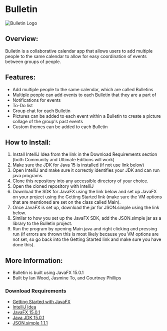 
# Bulletin

![Bulletin Logo](https://github.com/ianwood103/Bulletin/images/image.jpg?raw=true)

## Overview:
Bulletin is a collaborative calendar app that allows users to add multiple people to the same calendar to allow for easy coordination of events between groups of people.

## Features:
- Add multiple people to the same calendar, which are called Bulletins
- Multiple people can add events to each Bulletin that they are a part of
- Notifications for events
- To-Do list
- Group chat for each Bulletin
- Pictures can be added to each event within a Bulletin to create a picture collage of the group's past events
- Custom themes can be added to each Bulletin

## How to Install:
1. Install IntelliJ Idea from the link in the Download Requirements section (both Community and Ultimate Editions will work)
2. Make sure the JDK for Java 15 is installed (if not use link below)
3. Open IntelliJ and make sure it correctly identifies your JDK and can run java programs.
4. Clone this repository into any accessible directory of your choice.
5. Open the cloned repository with IntelliJ
6. Download the SDK for JavaFX using the link below and set up JavaFX on your project using the Getting Started link (make sure the VM options that are mentioned are set on the class called Main).
7. Once JavaFX is set up, download the jar for JSON.simple using the link below.
8. Similar to how you set up the JavaFX SDK, add the JSON.simple jar as a library to the Bulletin project.
9. Run the program by opening Main.java and right clicking and pressing run (if errors are thrown this is most likely because you VM options are not set, so go back into the Getting Started link and make sure you have done this).

## More Information:
- Bulletin is built using JavaFX 15.0.1
- Built by Ian Wood, Jasmine To, and Courtney Phillips

### Download Requirements
- [Getting Started with JavaFX](https://openjfx.io/openjfx-docs/#introduction)
- [IntelliJ Idea](https://www.jetbrains.com/idea/download/#section=windows)
- [JavaFX 15.0.1](https://gluonhq.com/products/javafx/)
- [Java JDK 15.0.1](https://www.oracle.com/java/technologies/javase-jdk15-downloads.html)
- [JSON.simple 1.1.1](http://www.java2s.com/Code/Jar/j/Downloadjsonsimple111jar.htm)

